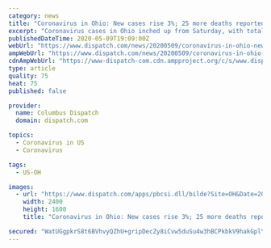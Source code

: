 ```yaml
---
category: news
title: "Coronavirus in Ohio: New cases rise 3%; 25 more deaths reported"
excerpt: "Coronavirus cases in Ohio inched up from Saturday, with total deaths now standing at 1,331. Gov. Mike DeWine and state health director Dr. Amy Acton are"
publishedDateTime: 2020-05-09T19:09:00Z
webUrl: "https://www.dispatch.com/news/20200509/coronavirus-in-ohio-new-cases-rise-3-25-more-deaths-reported"
ampWebUrl: "https://www.dispatch.com/news/20200509/coronavirus-in-ohio-new-cases-rise-3-25-more-deaths-reported?template=ampart"
cdnAmpWebUrl: "https://www-dispatch-com.cdn.ampproject.org/c/s/www.dispatch.com/news/20200509/coronavirus-in-ohio-new-cases-rise-3-25-more-deaths-reported?template=ampart"
type: article
quality: 75
heat: 75
published: false

provider:
  name: Columbus Dispatch
  domain: dispatch.com

topics:
  - Coronavirus in US
  - Coronavirus

tags:
  - US-OH

images:
  - url: "https://www.dispatch.com/apps/pbcsi.dll/bilde?Site=OH&Date=20200509&Category=NEWS&ArtNo=200508794&Ref=AR"
    width: 2400
    height: 1600
    title: "Coronavirus in Ohio: New cases rise 3%; 25 more deaths reported"

secured: "WatUGgpkrS8t6BVhvyQZhU+gripDecZy8iCvw5duSu4w3hBCPkbkV9hakGplYm05rzhZ98x7Xd0C3p+keY7qqeL3veJ/ThnKlARIxLTvN4ILQH9sTeJZvToreo+MHkh5jjAYy+pkGDZYd1YEscC/cbzxYuDOaRCBLxP7EefWDDH1xt1PXl0J226UdrPrA9RYOEa9oUXbQ3W4R310rcnNTvW0Q7JbM9s6c+fNgV0stK6zrJAXDjVKTODIkWagBBd0x6VuXSVSW55tXo6ut6yb1eJDh+AKOMSIJqwWj4tGbn3GR9b85Fj7Lr+RTFsTPN7+whgphKb3YEYLQufxyAMZby0ltReB+OZiNbjJfJcyy3p8uERS8OsRovFvxYw0G18n3/33xS0rHtPqC8fmdp8ObxHQgU6P0qlNfdFX80rCGQmkBPYFUrckKKQAAXIMHqTJhBiXKnB+hNIc0OFbOXEM48wbclfQdZLGedBdrIhsW2c=;joT0SwyqrreoTXtUPVc2SA=="
---
```


